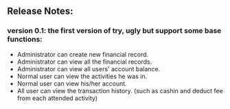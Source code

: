 Release Notes:
---------------------------
### version 0.1: the first version of try, ugly but support some base functions:
  - Administrator can create new financial record.
  - Administrator can view all the financial records.
  - Administrator can view all users' account balance.
  - Normal user can view the activities he was in.
  - Normal user can view his/her account.
  - All user can view the transaction history. (such as cashin and deduct fee from each attended activity)
